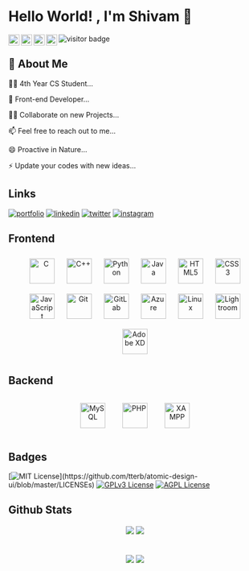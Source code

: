 
# Hello World! , I'm Shivam 👋

 <a href="https://www.instagram.com/shivam_0088/">
  <img align="left" alt="Abhishek's Instagram" width="22px" src="https://raw.githubusercontent.com/hussainweb/hussainweb/main/icons/instagram.png" />
</a>
<a href="https://discord.gg/">
  <img align="left" alt="Abhishek's Discord" width="22px" src="https://raw.githubusercontent.com/peterthehan/peterthehan/master/assets/discord.svg" />
</a>
<a href="https://twitter.com/shivam_0088">
  <img align="left" alt="Abhishek Naidu | Twitter" width="22px" src="https://raw.githubusercontent.com/peterthehan/peterthehan/master/assets/twitter.svg" />
</a>
<a href="https://www.linkedin.com/in/shivamhaldar/">
  <img align="left" alt="Abhishek's LinkedIN" width="22px" src="https://raw.githubusercontent.com/peterthehan/peterthehan/master/assets/linkedin.svg" />
</a>
 
![visitor badge](https://visitor-badge.glitch.me/badge?page_id=shivamhaldar.visitor-badge) 

## 🚀 About Me

👩‍🎓 4th Year CS Student...

🧠 Front-end Developer...

👯‍♀️ Collaborate on new Projects...

📫 Feel free to reach out to me...

😄 Proactive in Nature...

⚡️ Update your codes with new ideas... 
## Links
[![portfolio](https://img.shields.io/badge/my_portfolio-000?style=for-the-badge&logo=ko-fi&logoColor=white)](https://shivamhaldar.github.io/)
[![linkedin](https://img.shields.io/badge/linkedin-0A66C2?style=for-the-badge&logo=linkedin&logoColor=white)](https://www.linkedin.com/in/shivamhaldar/)
[![twitter](https://img.shields.io/badge/twitter-1DA1F2?style=for-the-badge&logo=twitter&logoColor=white)](https://twitter.com/shivam_0088)
[![instagram](https://img.shields.io/badge/instagram-%23000000.svg?&style=for-the-badge&logo=instagram&logoColor=white)](https://instagram.com/shivam_0088)


## Frontend
<div align="center">   
<img style="margin: 10px" src="https://profilinator.rishav.dev/skills-assets/c-original.svg" alt="C" height="50" /> 
<img style="margin: 10px" src="https://profilinator.rishav.dev/skills-assets/cplusplus-original.svg" alt="C++" height="50" />  
<img style="margin: 10px" src="https://profilinator.rishav.dev/skills-assets/python-original.svg" alt="Python" height="50" />
<img style="margin: 10px" src="https://profilinator.rishav.dev/skills-assets/java-original-wordmark.svg" alt="Java" height="50" />  
<img style="margin: 10px" src="https://profilinator.rishav.dev/skills-assets/html5-original-wordmark.svg" alt="HTML5" height="50" />   
<img style="margin: 10px" src="https://profilinator.rishav.dev/skills-assets/css3-original-wordmark.svg" alt="CSS3" height="50" />  
<img style="margin: 10px" src="https://profilinator.rishav.dev/skills-assets/javascript-original.svg" alt="JavaScript" height="50" /> 
<img style="margin: 10px" src="https://profilinator.rishav.dev/skills-assets/git-scm-icon.svg" alt="Git" height="50" />  
<img style="margin: 10px" src="https://profilinator.rishav.dev/skills-assets/gitlab.svg" alt="GitLab" height="50" />  
 <!--
<img style="margin: 10px" src="https://profilinator.rishav.dev/skills-assets/flutterio-icon.svg" alt="Flutter" height="50" />  
-->

<img style="margin: 10px" src="https://profilinator.rishav.dev/skills-assets/microsoft_azure-icon.svg" alt="Azure" height="50" />  

<img style="margin: 10px" src="https://profilinator.rishav.dev/skills-assets/linux-original.svg" alt="Linux" height="50" />    
<img style="margin: 10px" src="https://profilinator.rishav.dev/skills-assets/lightroom.png" alt="Lightroom" height="50" />  
<img style="margin: 10px" src="https://profilinator.rishav.dev/skills-assets/adobexd.png" alt="Adobe XD" height="50" />  
</div>

## Backend
<div align="center">  
<img style="margin: 15px" src="https://profilinator.rishav.dev/skills-assets/mysql-original-wordmark.svg" alt="MySQL" height="50" />  
<img style="margin: 15px" src="https://profilinator.rishav.dev/skills-assets/php-original.svg" alt="PHP" height="50" />  
<img style="margin: 15px" src="https://profilinator.rishav.dev/skills-assets/xampp.png" alt="XAMPP" height="50" />    
</div>

## Badges

[![MIT License](https://img.shields.io/apm/l/atomic-design-ui.svg?)](https://github.com/tterb/atomic-design-ui/blob/master/LICENSEs)
[![GPLv3 License](https://img.shields.io/badge/License-GPL%20v3-yellow.svg)](https://opensource.org/licenses/)
[![AGPL License](https://img.shields.io/badge/license-AGPL-blue.svg)](http://www.gnu.org/licenses/agpl-3.0)

## Github Stats  
<div align="center">
 <img src="https://github-readme-stats.vercel.app/api?username=shivamhaldar&show_icons=true&count_private=true&hide_border=true" align="center" />
 <img src="https://github-readme-streak-stats.herokuapp.com/?user=shivamhaldar" align="center" />
</div>  

#

<div align="center">
            <a href="https://paypal.me/paypalshivamm" target="_blank" style="display: inline-block;">
                <img
                    src="https://img.shields.io/badge/Donate-PayPal-blue.svg?style=flat-square" 
                    align="center"
                />
            </a>
            <a href="https://www.buymeacoffee.com/shivamhaldar" target="_blank" style="display: inline-block;">
                <img
                    src="https://img.shields.io/badge/Donate-Buy%20Me%20A%20Coffee-orange.svg?style=flat-square" 
                    align="center"
                />
            </a></div>
